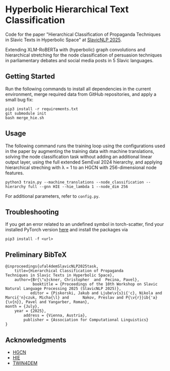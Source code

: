 # Hyperbolic Hierarchical Text Classification

Code for the paper "Hierarchical Classification of Propaganda
Techniques in Slavic Texts in Hyperbolic Space" at [SlavicNLP 2025](https://bsnlp.cs.helsinki.fi/shared-task.html).

Extending XLM-RoBERTa with (hyperbolic) graph convolutions and hierarchical stretching for the node classification of
persuasion techniques in parliamentary debates and social media posts in 5 Slavic languages.

## Getting Started

Run the following commands to install all dependencies in the current environment, merge required data from
GitHub repositories, and apply a small bug fix:

```
pip3 install -r requirements.txt
git submodule init
bash merge_hie.sh
```

## Usage

The following command runs the training loop using the configurations used in the paper by augmenting the training data
with machine translations, solving the node classification task without adding an additional linear output layer,
using the full extended SemEval 2024 hierarchy, and applying hierarchical streching with λ = 1 to an HGCN with
256-dimensional node features.
```
python3 train.py --machine_translations --node_classification --hierarchy full --gnn HIE --hie_lambda 1 --node_dim 256
```
For additional parameters, refer to ```config.py```.

## Troubleshooting

If you get an error related to an undefined symbol in torch-scatter, find your installed PyTorch version
[here](https://pytorch-geometric.com/whl/index.html) and install the packages via
```
pip3 install -f <url>
```

## Preliminary BibTeX

```
@inproceedings{ufal4demSlavicNLP2025task,
	title={Hierarchical Classification of Propaganda
Techniques in Slavic Texts in Hyperbolic Space},
	author={Br{\"u}ckner, Christopher  and  Pecina, Pavel},
            booktitle = {Proceedings of the 10th Workshop on Slavic Natural Language Processing 2025 (SlavicNLP 2025)},
           editor = {Piskorski, Jakub and Ljube\v{s}i{'c}, Nikola and Marci{'n}czuk, Micha{\l} and      Nakov, Preslav and P{\v{r}}ib{'a}{\v{n}}, Pavel and Yangarber, Roman},
month = {July},
   	year = {2025},
    	address = {Vienna, Austria},
    	publisher = {Association for Computational Linguistics}          
}
```


## Acknowledgments

* [HGCN](https://github.com/HazyResearch/hgcn)
* [HIE](https://github.com/marlin-codes/HIE)
* [TWIN4DEM](https://twin4dem.eu)

